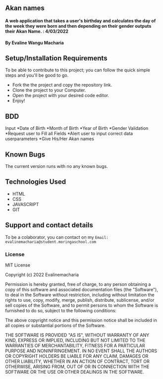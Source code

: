 ## Akan names
####  A web application that takes a user's birthday and calculates the day of the week they were born and then depending on their gender outputs their Akan Name.  : 4/03/2022
#### By Evaline Wangu Macharia

## Setup/Installation Requirements
To be able to contribute to this project; you can follow the quick simple steps and you'll be good to go.
* Fork the the project and copy the repository link.
* Clone the project to your Computer.
* Open the project with your desired code editor.
* Enjoy!

## BDD
Input
*Date of Birth
*Month of Birth
*Year of Birth
*Gender
Validation
*Request user to Fill all Fields
*Alert user to input correct data  userparameters
*Give  His/Her Akan names



## Known Bugs
The current version runs with no any known bugs.
## Technologies Used
* HTML
* CSS
* JAVASCRIPT
* GIT
## Support and contact details
To be a colaborator, you can contact on my `Email: evalinemacharia@student.moringaschool.com`
### License
MIT License

Copyright (c) 2022 Evalinemacharia

Permission is hereby granted, free of charge, to any person obtaining a copy
of this software and associated documentation files (the "Software"), to deal
in the Software without restriction, including without limitation the rights
to use, copy, modify, merge, publish, distribute, sublicense, and/or sell
copies of the Software, and to permit persons to whom the Software is
furnished to do so, subject to the following conditions:

The above copyright notice and this permission notice shall be included in all
copies or substantial portions of the Software.

THE SOFTWARE IS PROVIDED "AS IS", WITHOUT WARRANTY OF ANY KIND, EXPRESS OR
IMPLIED, INCLUDING BUT NOT LIMITED TO THE WARRANTIES OF MERCHANTABILITY,
FITNESS FOR A PARTICULAR PURPOSE AND NONINFRINGEMENT. IN NO EVENT SHALL THE
AUTHORS OR COPYRIGHT HOLDERS BE LIABLE FOR ANY CLAIM, DAMAGES OR OTHER
LIABILITY, WHETHER IN AN ACTION OF CONTRACT, TORT OR OTHERWISE, ARISING FROM,
OUT OF OR IN CONNECTION WITH THE SOFTWARE OR THE USE OR OTHER DEALINGS IN THE
SOFTWARE.
